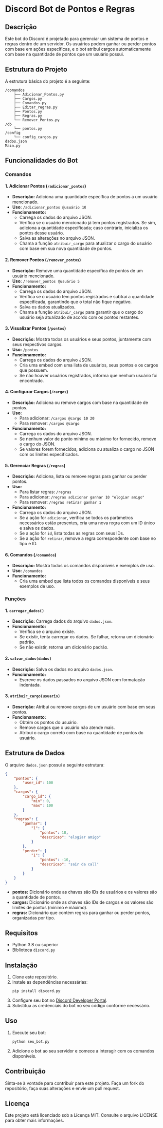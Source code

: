 # Discord Bot de Pontos e Regras

## Descrição
Este bot do Discord é projetado para gerenciar um sistema de pontos e regras dentro de um servidor. Os usuários podem ganhar ou perder pontos com base em ações específicas, e o bot atribui cargos automaticamente com base na quantidade de pontos que um usuário possui.

## Estrutura do Projeto

A estrutura básica do projeto é a seguinte:
```
/comandos
    ├── Adicionar_Pontos.py
    ├── Cargos.py
    ├── Comandos.py
    ├── Editar_regras.py
    ├── Pontos.py
    ├── Regras.py
    └── Remover_Pontos.py
/db
    └── pontos.py
/config
    └── config_cargos.py
dados.json
Main.py
```

## Funcionalidades do Bot

### Comandos

#### 1. Adicionar Pontos (`/adicionar_pontos`)
- **Descrição:** Adiciona uma quantidade específica de pontos a um usuário mencionado.
- **Uso:** `/adicionar_pontos @usuário 10`
- **Funcionamento:**
    - Carrega os dados do arquivo JSON.
    - Verifica se o usuário mencionado já tem pontos registrados. Se sim, adiciona a quantidade especificada; caso contrário, inicializa os pontos desse usuário.
    - Salva as alterações no arquivo JSON.
    - Chama a função `atribuir_cargo` para atualizar o cargo do usuário com base em sua nova quantidade de pontos.

#### 2. Remover Pontos (`/remover_pontos`)
- **Descrição:** Remove uma quantidade específica de pontos de um usuário mencionado.
- **Uso:** `/remover_pontos @usuário 5`
- **Funcionamento:**
    - Carrega os dados do arquivo JSON.
    - Verifica se o usuário tem pontos registrados e subtrai a quantidade especificada, garantindo que o total não fique negativo.
    - Salva os dados atualizados.
    - Chama a função `atribuir_cargo` para garantir que o cargo do usuário seja atualizado de acordo com os pontos restantes.

#### 3. Visualizar Pontos (`/pontos`)
- **Descrição:** Mostra todos os usuários e seus pontos, juntamente com seus respectivos cargos.
- **Uso:** `/pontos`
- **Funcionamento:**
    - Carrega os dados do arquivo JSON.
    - Cria uma embed com uma lista de usuários, seus pontos e os cargos que possuem.
    - Se não houver usuários registrados, informa que nenhum usuário foi encontrado.

#### 4. Configurar Cargos (`/cargos`)
- **Descrição:** Adiciona ou remove cargos com base na quantidade de pontos.
- **Uso:**
    - Para adicionar: `/cargos @cargo 10 20`
    - Para remover: `/cargos @cargo`
- **Funcionamento:**
    - Carrega os dados do arquivo JSON.
    - Se nenhum valor de ponto mínimo ou máximo for fornecido, remove o cargo do JSON.
    - Se valores forem fornecidos, adiciona ou atualiza o cargo no JSON com os limites especificados.
  
#### 5. Gerenciar Regras (`/regras`)
- **Descrição:** Adiciona, lista ou remove regras para ganhar ou perder pontos.
- **Uso:**
    - Para listar regras: `/regras`
    - Para adicionar: `/regras adicionar ganhar 10 "elogiar amigo"`
    - Para remover: `/regras retirar ganhar 1`
- **Funcionamento:**
    - Carrega os dados do arquivo JSON.
    - Se a ação for `adicionar`, verifica se todos os parâmetros necessários estão presentes, cria uma nova regra com um ID único e salva os dados.
    - Se a ação for `id`, lista todas as regras com seus IDs.
    - Se a ação for `retirar`, remove a regra correspondente com base no tipo e ID.

#### 6. Comandos (`/comandos`)
- **Descrição:** Mostra todos os comandos disponíveis e exemplos de uso.
- **Uso:** `/comandos`
- **Funcionamento:**
    - Cria uma embed que lista todos os comandos disponíveis e seus exemplos de uso.

### Funções

#### 1. `carregar_dados()`
- **Descrição:** Carrega dados do arquivo `dados.json`.
- **Funcionamento:**
    - Verifica se o arquivo existe.
    - Se existir, tenta carregar os dados. Se falhar, retorna um dicionário padrão.
    - Se não existir, retorna um dicionário padrão.

#### 2. `salvar_dados(dados)`
- **Descrição:** Salva os dados no arquivo `dados.json`.
- **Funcionamento:**
    - Escreve os dados passados no arquivo JSON com formatação indentada.

#### 3. `atribuir_cargo(usuario)`
- **Descrição:** Atribui ou remove cargos de um usuário com base em seus pontos.
- **Funcionamento:**
    - Obtém os pontos do usuário.
    - Remove cargos que o usuário não atende mais.
    - Atribui o cargo correto com base na quantidade de pontos do usuário.

## Estrutura de Dados

O arquivo `dados.json` possui a seguinte estrutura:

```json
{
    "pontos": {
        "user_id": 100
    },
    "cargos": {
        "cargo_id": {
            "min": 0,
            "max": 100
        }
    },
    "regras": {
        "ganhar": {
            "1": {
                "pontos": 10,
                "descricao": "elogiar amigo"
            }
        },
        "perder": {
            "1": {
                "pontos": -10,
                "descricao": "sair da call"
            }
        }
    }
}
```

- **pontos:** Dicionário onde as chaves são IDs de usuários e os valores são a quantidade de pontos.
- **cargos:** Dicionário onde as chaves são IDs de cargos e os valores são limites de pontos (mínimo e máximo).
- **regras:** Dicionário que contém regras para ganhar ou perder pontos, organizadas por tipo.

## Requisitos
- Python 3.8 ou superior
- Biblioteca `discord.py`

## Instalação

1. Clone este repositório.
2. Instale as dependências necessárias:
   ```bash
   pip install discord.py
   ```
3. Configure seu bot no [Discord Developer Portal](https://discord.com/developers/applications).
4. Substitua as credenciais do bot no seu código conforme necessário.

## Uso

1. Execute seu bot:
   ```bash
   python seu_bot.py
   ```
2. Adicione o bot ao seu servidor e comece a interagir com os comandos disponíveis.

## Contribuição
Sinta-se à vontade para contribuir para este projeto. Faça um fork do repositório, faça suas alterações e envie um pull request.

## Licença
Este projeto está licenciado sob a Licença MIT. Consulte o arquivo LICENSE para obter mais informações.
